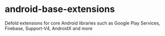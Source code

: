 # android-base-extensions
Defold extensions for core Android libraries such as Google Play Services, Firebase, Support-V4, AndroidX and more
